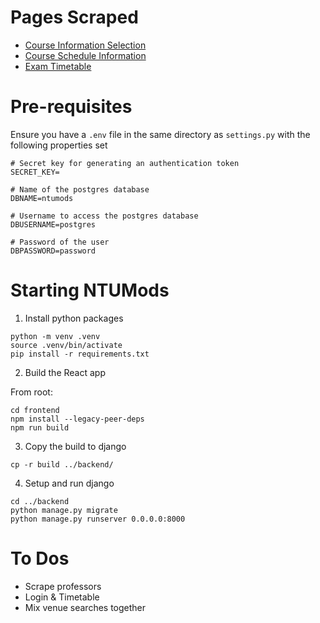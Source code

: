 # Pages Scraped

- [Course Information Selection](https://wis.ntu.edu.sg/webexe/owa/aus_subj_cont.main)
- [Course Schedule Information](https://wish.wis.ntu.edu.sg/webexe/owa/aus_schedule.main)
- [Exam Timetable](https://wis.ntu.edu.sg/webexe/owa/exam_timetable_und.main)

# Pre-requisites

Ensure you have a `.env` file in the same directory as `settings.py` with the following properties set

```
# Secret key for generating an authentication token
SECRET_KEY=

# Name of the postgres database
DBNAME=ntumods

# Username to access the postgres database
DBUSERNAME=postgres

# Password of the user
DBPASSWORD=password
```

# Starting NTUMods

1. Install python packages
```
python -m venv .venv
source .venv/bin/activate
pip install -r requirements.txt
```

2. Build the React app

From root:
```
cd frontend
npm install --legacy-peer-deps
npm run build
```

3. Copy the build to django
```
cp -r build ../backend/
```

4. Setup and run django
```
cd ../backend
python manage.py migrate
python manage.py runserver 0.0.0.0:8000
```

# To Dos

- Scrape professors
- Login & Timetable
- Mix venue searches together
